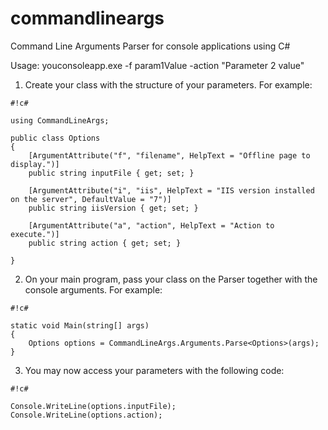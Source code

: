 # commandlineargs
Command Line Arguments Parser for console applications using C#

Usage: youconsoleapp.exe -f param1Value -action "Parameter 2 value"

1. Create your class with the structure of your parameters. For example:


```
#!c#

using CommandLineArgs;

public class Options
{
	[ArgumentAttribute("f", "filename", HelpText = "Offline page to display.")]
	public string inputFile { get; set; }

	[ArgumentAttribute("i", "iis", HelpText = "IIS version installed on the server", DefaultValue = "7")]
	public string iisVersion { get; set; }

	[ArgumentAttribute("a", "action", HelpText = "Action to execute.")]
	public string action { get; set; }

}

```

2. On your main program, pass your class on the Parser together with the console arguments. For example:


```
#!c#

static void Main(string[] args)
{
	Options options = CommandLineArgs.Arguments.Parse<Options>(args);
}
```


3. You may now access your parameters with the following code:


```
#!c#

Console.WriteLine(options.inputFile);
Console.WriteLine(options.action);
```